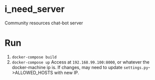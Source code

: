 # i_need_server
Community resources chat-bot server

# Run
1. ```docker-compose build```
2. ```docker-compose up```
Access at ```192.168.99.100:8000```, or whatever the docker-machine ip is.
If changes, may need to update ```settings.py```->ALLOWED_HOSTS with new IP.

